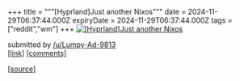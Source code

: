 +++
title = """[Hyprland]Just another Nixos"""
date = 2024-11-29T06:37:44.000Z
expiryDate = 2024-11-29T06:37:44.000Z
tags = ["reddit","wm"]
+++
[![[Hyprland]Just another Nixos](https://b.thumbs.redditmedia.com/Xvz5jmlFMOfA9yx3JZMlOQGxYVKlJwwRKSlgiBqhUdQ.jpg "[Hyprland]Just another Nixos")](https://www.reddit.com/r/unixporn/comments/1h2fqht/hyprlandjust_another_nixos/)

submitted by [/u/Lumpy-Ad-9813](https://www.reddit.com/user/Lumpy-Ad-9813)  
[\[link\]](https://www.reddit.com/gallery/1h2fqht) [\[comments\]](https://www.reddit.com/r/unixporn/comments/1h2fqht/hyprlandjust_another_nixos/)

[[source]](https://www.reddit.com/r/unixporn/comments/1h2fqht/hyprlandjust_another_nixos/)
